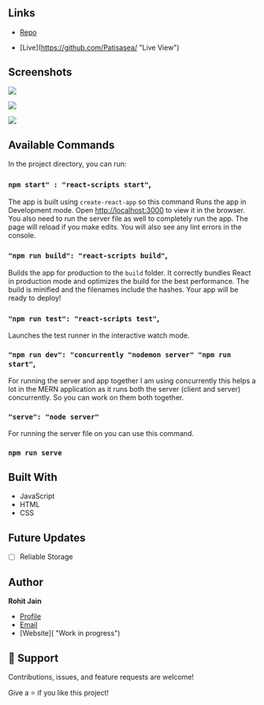 <h1 align="center"><project-name></h1>

<p align="center"><project-description></p>

## Links

- [Repo](https://github.com/Patisasea/<project-name> "<project-name> Repo")

- [Live](https://github.com/Patisasea/<Homepage url> "Live View")

## Screenshots

![](/screenshots/1.png "")

![](/screenshots/2.png)

![](/screenshots/3.png)

## Available Commands

In the project directory, you can run:

### `npm start" : "react-scripts start"`,

The app is built using `create-react-app` so this command Runs the app in Development mode. Open [http://localhost:3000](http://localhost:3000) to view it in the browser. You also need to run the server file as well to completely run the app. The page will reload if you make edits.
You will also see any lint errors in the console.

### `"npm run build": "react-scripts build"`,

Builds the app for production to the `build` folder. It correctly bundles React in production mode and optimizes the build for the best performance. The build is minified and the filenames include the hashes. Your app will be ready to deploy!

### `"npm run test": "react-scripts test"`,

Launches the test runner in the interactive watch mode.

### `"npm run dev": "concurrently "nodemon server" "npm run start"`,

For running the server and app together I am using concurrently this helps a lot in the MERN application as it runs both the server (client and server) concurrently. So you can work on them both together.

### `"serve": "node server"`

For running the server file on you can use this command.

### `npm run serve`

## Built With

- JavaScript
- HTML
- CSS

## Future Updates

- [ ] Reliable Storage

## Author

**Rohit Jain**

- [Profile](https://github.com/Patisasea "Patric Seaman")
- [Email](patisasea@gmail.com?subject=Hi "Hi!")
- [Website]( "Work in progress")

## 🤝 Support

Contributions, issues, and feature requests are welcome!

Give a ⭐️ if you like this project!
